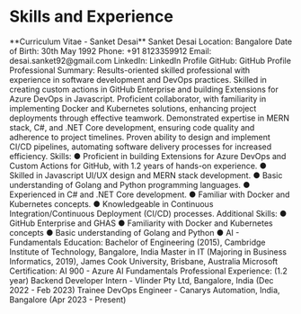 <h1>Skills and Experience</h1>
**Curriculum Vitae - Sanket Desai**
Sanket Desai
Location: Bangalore
Date of Birth: 30th May 1992
Phone: +91 8123359912
Email: desai.sanket92@gmail.com
LinkedIn: LinkedIn Profile
GitHub: GitHub Profile
Professional Summary:
Results-oriented skilled professional with experience in software development and DevOps
practices. Skilled in creating custom actions in GitHub Enterprise and building Extensions
for Azure DevOps in Javascript. Proficient collaborator, with familiarity in implementing
Docker and Kubernetes solutions, enhancing project deployments through effective
teamwork. Demonstrated expertise in MERN stack, C#, and .NET Core development,
ensuring code quality and adherence to project timelines. Proven ability to design and
implement CI/CD pipelines, automating software delivery processes for increased efficiency.
Skills:
● Proficient in building Extensions for Azure DevOps and Custom Actions for GitHub,
with 1.2 years of hands-on experience.
● Skilled in Javascript UI/UX design and MERN stack development.
● Basic understanding of Golang and Python programming languages.
● Experienced in C# and .NET Core development.
● Familiar with Docker and Kubernetes concepts.
● Knowledgeable in Continuous Integration/Continuous Deployment (CI/CD)
processes.
Additional Skills:
● GitHub Enterprise and GHAS
● Familiarity with Docker and Kubernetes concepts
● Basic understanding of Golang and Python
● AI - Fundamentals
Education:
Bachelor of Engineering (2015), Cambridge Institute of Technology, Bangalore, India
Master in IT (Majoring in Business Informatics, 2019), James Cook University, Brisbane,
Australia
Microsoft Certification: AI 900 - Azure AI Fundamentals
Professional Experience: (1.2 year)
Backend Developer Intern - Vlinder Pty Ltd, Bangalore, India (Dec 2022 - Feb 2023)
Trainee DevOps Engineer - Canarys Automation, India, Bangalore (Apr 2023 - Present)
